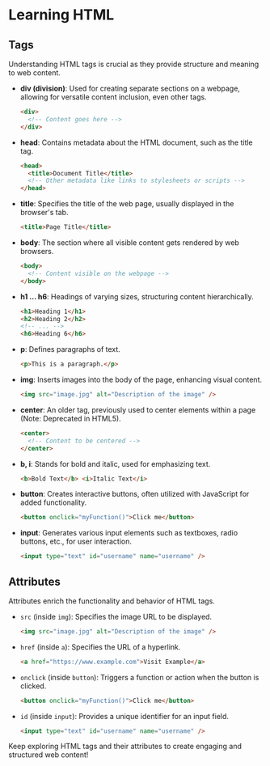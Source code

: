 # Learning HTML

## Tags

Understanding HTML tags is crucial as they provide structure and meaning to web content.

- **div (division)**: Used for creating separate sections on a webpage, allowing for versatile content inclusion, even other tags.

  ```html
  <div>
    <!-- Content goes here -->
  </div>
  ```

- **head**: Contains metadata about the HTML document, such as the title tag.

  ```html
  <head>
    <title>Document Title</title>
    <!-- Other metadata like links to stylesheets or scripts -->
  </head>
  ```

- **title**: Specifies the title of the web page, usually displayed in the browser's tab.

  ```html
  <title>Page Title</title>
  ```

- **body**: The section where all visible content gets rendered by web browsers.

  ```html
  <body>
    <!-- Content visible on the webpage -->
  </body>
  ```

- **h1 ... h6**: Headings of varying sizes, structuring content hierarchically.

  ```html
  <h1>Heading 1</h1>
  <h2>Heading 2</h2>
  <!-- ... -->
  <h6>Heading 6</h6>
  ```

- **p**: Defines paragraphs of text.

  ```html
  <p>This is a paragraph.</p>
  ```

- **img**: Inserts images into the body of the page, enhancing visual content.

  ```html
  <img src="image.jpg" alt="Description of the image" />
  ```

- **center**: An older tag, previously used to center elements within a page (Note: Deprecated in HTML5).

  ```html
  <center>
    <!-- Content to be centered -->
  </center>
  ```

- **b, i**: Stands for bold and italic, used for emphasizing text.

  ```html
  <b>Bold Text</b> <i>Italic Text</i>
  ```

- **button**: Creates interactive buttons, often utilized with JavaScript for added functionality.

  ```html
  <button onclick="myFunction()">Click me</button>
  ```

- **input**: Generates various input elements such as textboxes, radio buttons, etc., for user interaction.
  ```html
  <input type="text" id="username" name="username" />
  ```

## Attributes

Attributes enrich the functionality and behavior of HTML tags.

- `src` (inside `img`): Specifies the image URL to be displayed.

  ```html
  <img src="image.jpg" alt="Description of the image" />
  ```

- `href` (inside `a`): Specifies the URL of a hyperlink.

  ```html
  <a href="https://www.example.com">Visit Example</a>
  ```

- `onclick` (inside `button`): Triggers a function or action when the button is clicked.

  ```html
  <button onclick="myFunction()">Click me</button>
  ```

- `id` (inside `input`): Provides a unique identifier for an input field.
  ```html
  <input type="text" id="username" name="username" />
  ```

Keep exploring HTML tags and their attributes to create engaging and structured web content!
